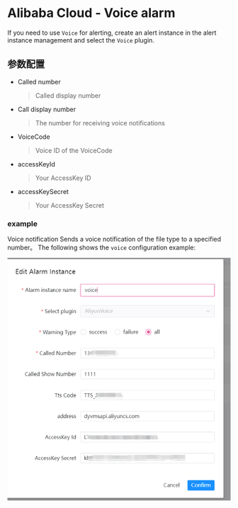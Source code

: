 # Alibaba Cloud - Voice alarm

If you need to use `Voice` for alerting, create an alert instance in the alert instance management and select the `Voice` plugin.

## 参数配置

* Called number

  > Called display number

* Call display number

  > The number for receiving voice notifications

* VoiceCode

  > Voice ID of the VoiceCode

* accessKeyId

  > Your AccessKey ID

* accessKeySecret

  > Your AccessKey Secret

### example

Voice notification Sends a voice notification of the file type to a specified number。
The following shows the `voice` configuration example:

![enterprise-wechat-app-msg-config](../../../../img/alert/aliyun-vocie-form-example.png)
